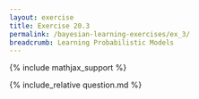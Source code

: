 ```yaml
---
layout: exercise
title: Exercise 20.3
permalink: /bayesian-learning-exercises/ex_3/
breadcrumb: Learning Probabilistic Models
---
```


{% include mathjax_support %}

<div><i class="arrow-up loader" data-chapter="bayesian-learning-exercises" data-exercise="ex_3" data-rating="0"></i></div>
{% include_relative question.md %}
